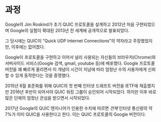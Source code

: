 <!--
# Process

The initial QUIC protocol was designed by Jim Roskind at Google and was
initially implemented in 2012, announced publicly to the world in 2013 when
Google's experimentation broadened.

Back then, QUIC was still claimed to be an acronym for "Quick UDP Internet
Connections", but that has been dropped since then.

Google implemented the protocol and subsequently deployed it both in their
widely used browser (Chrome) and in their widely used server-side services
(Google search, gmail, youtube and more). They iterated protocol versions
fairly quickly and over time they proved the concept to work reliably for a
vast portion of users.

In June 2015, the first internet draft for QUIC was sent to the IETF for
standardization, but it took until late 2016 for a QUIC working group to
get approved and started. But then it took off immediately with a high degree
of interest from many parties.

In 2017, numbers quoted by QUIC engineers at Google mentioned that around 7%
of *all* Internet traffic were already using this protocol. The Google version
of the protocol.
-->

# 과정

Google의 Jim Roskind가 초기 QUIC 프로토콜을 설계하고 2012년 처음 구현되었으며
Google의 실험이 확대된 2013년 전 세계에 공개적으로 발표되었다.

그 당시에는 QUIC이 "Quick UDP Internet Connections"의 약자라고 주장했었지만,
이후에는 없어졌다.

Google이 프로토콜을 구현하고 이어서 널리 사용되는 자신들의 브라우저(Chrome)와
서버사이드 서비스(Google 검색, gmail, youtube 등)에 배포했다. Google 프로토콜 버전을
꽤 빠르게 올리면서 이 개념이 시간이 지남에 따라 엄청난 수의 사용자에게 신뢰할 수 있게
동작한다는 것을 증명했다.

2015년 6월 표준화를 위해 QUIC의 첫 번째 인터넷 드래프트 버전을 IETF에 제출했지만 2016년
후반이 되어서야 QUIC 워킹 그룹이 승인되어 시작되었다. 하지만 이후 바로 많은 단체의
엄청난 관심을 받으면서 시작되었다.

2017년 Google의 QUIC 엔지니어가 인용한 수치에 따르면 *전체* 인터넷 통신량의
약 7%가 이미 QUIC을 사용한다고 한다. 이는 QUIC 프로토콜의 Google 버전이다.
